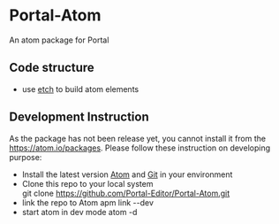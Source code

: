 # Portal-Atom
An atom package for Portal

## Code structure
- use [etch](https://github.com/atom/etch) to build atom elements

## Development Instruction
As the package has not been release yet, you cannot install it from the https://atom.io/packages. Please follow these instruction on developing purpose:

- Install the latest version [Atom](https://atom.io/) and [Git](https://git-scm.com/) in your environment
- Clone this repo to your local system  
      git clone https://github.com/Portal-Editor/Portal-Atom.git
- link the repo to Atom
      apm link --dev
- start atom in dev mode
      atom -d
